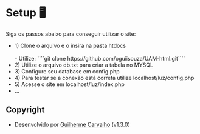 # Setup 🖥
Siga os passos abaixo para conseguir utilizar o site:
<br>
<ul>
  <li>1) Clone o arquivo e o insira na pasta htdocs</li>
  <br>- Utilize: ````git clone https://github.com/oguiisouza/UAM-html.git````
  <li>2) Utilize o arquivo db.txt para criar a tabela no MYSQL</li>
  <li>3) Configure seu database em config.php</li>
  <li>4) Para testar se a conexão está correta utilize localhost/luz/config.php</li>
  <li>5) Acesse o site em localhost/luz/index.php</li>
  <li>...</li>
</ul>



## Copyright
- Desenvolvido por <a href="https://guilhermesc.com/" target="_blank">Guilherme Carvalho</a> (v1.3.0)